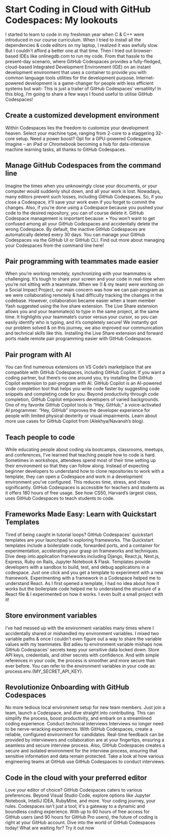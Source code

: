 # Start Coding in Cloud with GitHub Codespaces: My lookouts

I started to learn to code in my freshman year when C & C++ were introduced in our course curriculum. When I tried to install all the dependencies & code editors on my laptop, I realized it was awfully slow. But I couldn’t afford a better one at that time. Then I tried out browser-based IDEs like onlinegdb.com to run my code.
From that hassle to the present-day scenario, where GitHub Codespaces provides a fully-fledged, cloud-based Integrated Development Environment (IDE) on an instant development environment that uses a container to provide you with common language tools utilities for the development purpose. Internet-powered development is a game-changer for people with less efficient systems but wait- This is just a trailer of GitHub Codespaces’ versatility!
In this blog, I’m going to share a few ways I found useful to utilise GitHub Codespaces!

## Create a customized development environment

Within Codespaces lies the freedom to customize your development heaven. Select your machine type, ranging from 2-core to a staggering 32-core setup. Need a power boost? Opt for a GPU-powered Codespace. Imagine – an iPad or Chromebook becoming a hub for data-intensive machine learning tasks, all thanks to GitHub Codespaces.


## Manage GitHub Codespaces from the command line 

Imagine the times when you unknowingly close your documents, or your computer would suddenly shut down, and all your work is lost. Nowadays, many editors prevent such losses, including GitHub Codespaces. So, if you close a Codespace, it’ll save your work even if you forget to commit the changes.
Also, if you’re done using a Codespace because you pushed your code to the desired repository, you can of course delete it. GitHub Codespace management is important because:
•	You won’t want to get confused among all your GitHub Codespaces and accidentally delete the wrong Codespace.
By default, the inactive GitHub Codespaces are automatically deleted every 30 days.
You can manage your GitHub Codespaces via the GitHub UI or GitHub CLI. Find out more about managing your Codespaces from the command line here!


## Pair programming with teammates made easier

When you’re working remotely, synchronizing with your teammates is challenging. It’s tough to share your screen and your code in real-time when you’re not sitting with a teammate. When we (I & my team) were working on a Social Impact Project, our main concern was how we can pair-program as we were collaborating remotely & had difficulty tracking the changes in the codebase. However, collaboration became easier when a team member Yash suggested using the live share extension. The Live Share extension allows you and your teammate(s) to type in the same project, at the same time. It highlights your teammate’s cursor versus your cursor, so you can easily identify who is typing, and it’s completely secure! We instantly got our problem solved & on this journey, we also improved our communication and technical skills like this. Installing the Live Share extension and forward ports made remote pair programming easier with GitHub Codespaces. 



## Pair program with AI 

You can find numerous extensions on VS Code’s marketplace that are compatible with GitHub Codespaces, including GitHub Copilot. If you want a coding partner, but there’s no one around you, try installing the GitHub Copilot extension to pair-program with AI. GitHub Copilot is an AI-powered code completion tool that helps you write code faster by suggesting code snippets and completing code for you.
Beyond productivity through code completion, GitHub Copilot empowers developers of varied backgrounds. One of my favorite GitHub Copilot tools is “Hey, GitHub,” a voice-activated AI programmer. “Hey, GitHub” improves the developer experience for people with limited physical dexterity or visual impairments.
Learn about more use cases for GitHub Copilot from (Alekhya/Navansh’s blog).

## Teach people to code 

While educating people about coding via bootcamps, classrooms, meetups, and conferences, I’ve learned that teaching people how to code is hard. Sometimes in workshops, attendees spend most of their time setting up their environment so that they can follow along. Instead of expecting beginner developers to understand how to clone repositories to work with a template, they can open a Codespace and work in a development environment you’ve configured. This reduces time, stress, and chaos significantly.
GitHub Codespaces is accessible for teachers and students as it offers 180 hours of free usage. 
See how CS50, Harvard’s largest class, uses GitHub Codespaces to teach students to code.

## Frameworks Made Easy: Learn with Quickstart Templates

Tired of being caught in tutorial loops? GitHub Codespaces' quickstart templates are your launchpad to exploring frameworks.
The Quickstart templates include a boilerplate code, forwarded ports, and a container for experimentation, accelerating your grasp on frameworks and techniques. Dive deep into.application frameworks including Django, React.js, Next.js, Express, Ruby on Rails, Jupyter Notebook & Flask. Templates provide developers with a sandbox to build, test, and debug applications in a codespace. Just one click and you get a template to experiment with a new framework.
Experimenting with a framework in a Codespace helped me to understand React. As I first opened a template, I had no idea about how it works but the boilerplate code helped me to understand the structure of a React file & I experimented on how it works. I even built a small project with it!

## Store environment variables 

I’ve had messed up with the environment variables many times where I accidentally shared or mishandled my environment variables. I mixed two variable paths & once I couldn’t even figure out a way to share the variable values with my teammates.
Bid adieu to environment variable mishaps now. GitHub Codespaces' secrets keep your sensitive data locked down. Store API keys, credentials, and other secrets with confidence. And with simple references in your code, the process is smoother and more secure than ever before. You can refer to the environment variables in your code as: process.env.{MY_SECRET_API_KEY}.


## Revolutionize Onboarding with GitHub Codespaces

No more tedious local environment setup for new team members. Just join a team, launch a Codespace, and dive straight into contributing. This can simplify the process, boost productivity, and embark on a streamlined coding experience.
Conduct technical interviews 
Interviews no longer need to be nerve-wracking experiences. With GitHub Codespaces, create a reliable, configured environment for candidates. Real-time feedback can be provided by interviewers and collaboration are at your fingertips, ensuring a seamless and secure interview process. Also, GitHub Codespaces creates a secure and isolated environment for the interview process, ensuring that sensitive information and data remain protected.
Take a look at how various engineering teams at GitHub use GitHub Codespaces to conduct interviews.

## Code in the cloud with your preferred editor 

Love your editor of choice? GitHub Codespaces caters to various preferences. Beyond Visual Studio Code, explore options like Jupyter Notebook, IntelliJ IDEA, RubyMine, and more. Your coding journey, your rules.
Codespaces isn't just a tool; it's a gateway to a dynamic and boundless coding experience. With up to 60 hours of free access for GitHub users (and 90 hours for GitHub Pro users), the future of coding is right at your GitHub account. Dive into the world of GitHub Codespaces today! What are waiting for? Try it out now


